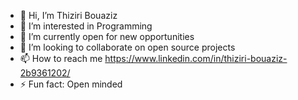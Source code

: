 - 👋 Hi, I’m Thiziri Bouaziz
- 👀 I’m interested in Programming
- 🌱 I’m currently open for new opportunities
- 💞️ I’m looking to collaborate on open source projects
- 📫 How to reach me https://www.linkedin.com/in/thiziri-bouaziz-2b9361202/
- ⚡ Fun fact: Open minded

<!---
thiziribouaziz/thiziribouaziz is a ✨ special ✨ repository because its `README.md` (this file) appears on your GitHub profile.
You can click the Preview link to take a look at your changes.
--->
